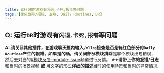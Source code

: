 ```yaml
---
title: 运行DR时游戏有闪退,卡死,报错等问题
tags: [常见故障/报错, 卫月, Daily Routines, DR]
---
```


## Q: 运行`DR`时游戏有`闪退,卡死,报错`等问题
**A: **请关闭其他插件，在游戏聊天框内输入`/xllog`检查是否是有红色部分的`Daily Routines`产生的报错。如果是的话，请关闭部分模块**排除**是哪个模块出现错误，然后去对应的[#模块反馈-module-issue](https://discord.com/channels/1258981591124938762/1302308873696182323)频道进行反馈。
**※※**请带上你的**报错/日志**和当时的场景视频 **或** 用文字的形式**详细的描述**当时的使用场景和当时的异常情况

